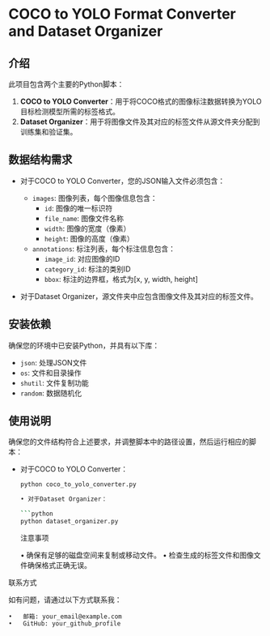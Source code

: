 # COCO to YOLO Format Converter and Dataset Organizer

## 介绍
此项目包含两个主要的Python脚本：
1. **COCO to YOLO Converter**：用于将COCO格式的图像标注数据转换为YOLO目标检测模型所需的标签格式。
2. **Dataset Organizer**：用于将图像文件及其对应的标签文件从源文件夹分配到训练集和验证集。

## 数据结构需求
- 对于COCO to YOLO Converter，您的JSON输入文件必须包含：
  - `images`: 图像列表，每个图像信息包含：
    - `id`: 图像的唯一标识符
    - `file_name`: 图像文件名称
    - `width`: 图像的宽度（像素）
    - `height`: 图像的高度（像素）
  - `annotations`: 标注列表，每个标注信息包含：
    - `image_id`: 对应图像的ID
    - `category_id`: 标注的类别ID
    - `bbox`: 标注的边界框，格式为[x, y, width, height]

- 对于Dataset Organizer，源文件夹中应包含图像文件及其对应的标签文件。

## 安装依赖
确保您的环境中已安装Python，并具有以下库：
- `json`: 处理JSON文件
- `os`: 文件和目录操作
- `shutil`: 文件复制功能
- `random`: 数据随机化

## 使用说明
确保您的文件结构符合上述要求，并调整脚本中的路径设置，然后运行相应的脚本：
- 对于COCO to YOLO Converter：
  ```bash
  python coco_to_yolo_converter.py

  •	对于Dataset Organizer：

  ```python
  python dataset_organizer.py
  ```

  注意事项

	•	确保有足够的磁盘空间来复制或移动文件。
	•	检查生成的标签文件和图像文件确保格式正确无误。

联系方式

如有问题，请通过以下方式联系我：

	•	邮箱: your_email@example.com
	•	GitHub: your_github_profile
